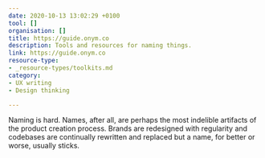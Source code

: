 ```yaml
---
date: 2020-10-13 13:02:29 +0100
tool: []
organisation: []
title: https://guide.onym.co
description: Tools and resources for naming things.
link: https://guide.onym.co
resource-type:
- _resource-types/toolkits.md
category:
- UX writing
- Design thinking

---
```

Naming is hard. Names, after all, are perhaps the most indelible artifacts of the product creation process. Brands are redesigned with regularity and codebases are continually rewritten and replaced but a name, for better or worse, usually sticks.